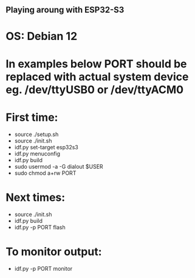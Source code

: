 ## Playing aroung with ESP32-S3
# OS: Debian 12

# In examples below PORT should be replaced with actual system device eg. /dev/ttyUSB0 or /dev/ttyACM0

# First time:

- source ./setup.sh
- source ./init.sh
- idf.py set-target esp32s3
- idf.py menuconfig
- idf.py build
- sudo usermod -a -G dialout $USER
- sudo chmod a+rw PORT

# Next times:
- source ./init.sh
- idf.py build
- idf.py -p PORT flash 

# To monitor output:
- idf.py -p PORT monitor
